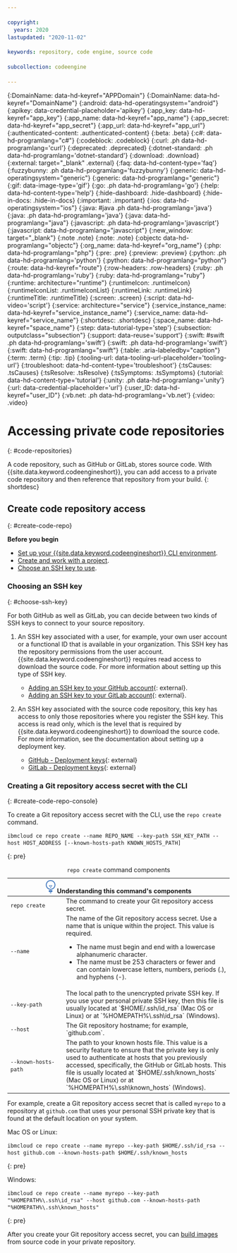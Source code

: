 ```yaml
---

copyright:
  years: 2020
lastupdated: "2020-11-02"

keywords: repository, code engine, source code

subcollection: codeengine

---
```


{:DomainName: data-hd-keyref="APPDomain"}
{:DomainName: data-hd-keyref="DomainName"}
{:android: data-hd-operatingsystem="android"}
{:apikey: data-credential-placeholder='apikey'}
{:app_key: data-hd-keyref="app_key"}
{:app_name: data-hd-keyref="app_name"}
{:app_secret: data-hd-keyref="app_secret"}
{:app_url: data-hd-keyref="app_url"}
{:authenticated-content: .authenticated-content}
{:beta: .beta}
{:c#: data-hd-programlang="c#"}
{:codeblock: .codeblock}
{:curl: .ph data-hd-programlang='curl'}
{:deprecated: .deprecated}
{:dotnet-standard: .ph data-hd-programlang='dotnet-standard'}
{:download: .download}
{:external: target="_blank" .external}
{:faq: data-hd-content-type='faq'}
{:fuzzybunny: .ph data-hd-programlang='fuzzybunny'}
{:generic: data-hd-operatingsystem="generic"}
{:generic: data-hd-programlang="generic"}
{:gif: data-image-type='gif'}
{:go: .ph data-hd-programlang='go'}
{:help: data-hd-content-type='help'}
{:hide-dashboard: .hide-dashboard}
{:hide-in-docs: .hide-in-docs}
{:important: .important}
{:ios: data-hd-operatingsystem="ios"}
{:java: #java .ph data-hd-programlang='java'}
{:java: .ph data-hd-programlang='java'}
{:java: data-hd-programlang="java"}
{:javascript: .ph data-hd-programlang='javascript'}
{:javascript: data-hd-programlang="javascript"}
{:new_window: target="_blank"}
{:note .note}
{:note: .note}
{:objectc data-hd-programlang="objectc"}
{:org_name: data-hd-keyref="org_name"}
{:php: data-hd-programlang="php"}
{:pre: .pre}
{:preview: .preview}
{:python: .ph data-hd-programlang='python'}
{:python: data-hd-programlang="python"}
{:route: data-hd-keyref="route"}
{:row-headers: .row-headers}
{:ruby: .ph data-hd-programlang='ruby'}
{:ruby: data-hd-programlang="ruby"}
{:runtime: architecture="runtime"}
{:runtimeIcon: .runtimeIcon}
{:runtimeIconList: .runtimeIconList}
{:runtimeLink: .runtimeLink}
{:runtimeTitle: .runtimeTitle}
{:screen: .screen}
{:script: data-hd-video='script'}
{:service: architecture="service"}
{:service_instance_name: data-hd-keyref="service_instance_name"}
{:service_name: data-hd-keyref="service_name"}
{:shortdesc: .shortdesc}
{:space_name: data-hd-keyref="space_name"}
{:step: data-tutorial-type='step'}
{:subsection: outputclass="subsection"}
{:support: data-reuse='support'}
{:swift: #swift .ph data-hd-programlang='swift'}
{:swift: .ph data-hd-programlang='swift'}
{:swift: data-hd-programlang="swift"}
{:table: .aria-labeledby="caption"}
{:term: .term}
{:tip: .tip}
{:tooling-url: data-tooling-url-placeholder='tooling-url'}
{:troubleshoot: data-hd-content-type='troubleshoot'}
{:tsCauses: .tsCauses}
{:tsResolve: .tsResolve}
{:tsSymptoms: .tsSymptoms}
{:tutorial: data-hd-content-type='tutorial'}
{:unity: .ph data-hd-programlang='unity'}
{:url: data-credential-placeholder='url'}
{:user_ID: data-hd-keyref="user_ID"}
{:vb.net: .ph data-hd-programlang='vb.net'}
{:video: .video}


# Accessing private code repositories
{: #code-repositories}

A code repository, such as GitHub or GitLab, stores source code. With {{site.data.keyword.codeengineshort}}, you can add access to a private code repository and then reference that repository from your build.
{: shortdesc}

## Create code repository access
{: #create-code-repo}

**Before you begin**

- [Set up your {{site.data.keyword.codeengineshort}} CLI environment](/docs/codeengine?topic=codeengine-install-cli).
- [Create and work with a project](/docs/codeengine?topic=codeengine-manage-project).
- [Choose an SSH key to use](#choose-ssh-key).

### Choosing an SSH key
{: #choose-ssh-key}

For both GitHub as well as GitLab, you can decide between two kinds of SSH keys to connect to your source repository.

1. An SSH key associated with a user, for example, your own user account or a functional ID that is available in your organization. This SSH key has the repository permissions from the user account. {{site.data.keyword.codeengineshort}} requires read access to download the source code. For more information about setting up this type of SSH key.
   - [Adding an SSH key to your GitHub account](https://docs.github.com/en/free-pro-team@latest/github/authenticating-to-github/adding-a-new-ssh-key-to-your-github-account){: external}.
   - [Adding an SSH key to your GitLab account](https://docs.gitlab.com/ee/ssh/#adding-an-ssh-key-to-your-gitlab-account){: external}.
   
2. An SSH key associated with the source code repository, this key has access to only those repositories where you register the SSH key. This access is read only, which is the level that is required by {{site.data.keyword.codeengineshort}} to download the source code. For more information, see the documentation about setting up a deployment key. 
   - [GitHub - Deployment keys](https://developer.github.com/v3/guides/managing-deploy-keys/#deploy-keys){: external}
   - [GitLab - Deployment keys](https://docs.gitlab.com/ee/user/project/deploy_keys/){: external}

### Creating a Git repository access secret with the CLI
{: #create-code-repo-console}

To create a Git repository access secret with the CLI, use the `repo create` command.

```
ibmcloud ce repo create --name REPO_NAME --key-path SSH_KEY_PATH --host HOST_ADDRESS [--known-hosts-path KNOWN_HOSTS_PATH]
```
{: pre}
<table>
  <caption><code>repo create</code> command components</caption>
   <thead>
    <col width="25%">
    <col width="75%">
   <th colspan=2><img src="images/idea.png" alt="Idea icon"/> Understanding this command's components</th>
   </thead>
   <tbody>
   <tr>
   <td><code>repo create</code></td>
   <td>The command to create your Git repository access secret.</td>
   </tr>
   <tr>
   <td><code>--name</code></td>
   <td>The name of the Git repository access secret. Use a name that is unique within the project. This value is required.
     <ul>
     <li>The name must begin and end with a lowercase alphanumeric character.</li>
     <li>The name must be 253 characters or fewer and can contain lowercase letters, numbers, periods (.), and hyphens (-).</li>
     </ul>
   </td>
   </tr>
   <tr>
   <td><code>--key-path</code></td>
   <td>The local path to the unencrypted private SSH key. If you use your personal private SSH key, then this file is usually located at `$HOME/.ssh/id_rsa` (Mac OS or Linux) or at `%HOMEPATH%\.ssh\id_rsa` (Windows).</td>
   </tr>
      <tr>
   <td><code>--host</code></td>
   <td>The Git repository hostname; for example, `github.com`.</td>
   </tr>
   <tr>
   <td><code>--known-hosts-path</code></td>
   <td>The path to your known hosts file. This value is a security feature to ensure that the private key is only used to authenticate at hosts that you previously accessed, specifically, the GitHub or GitLab hosts. This file is usually located at `$HOME/.ssh/known_hosts` (Mac OS or Linux) or at `%HOMEPATH%\.ssh\known_hosts` (Windows). </td>
   </tr>
   </tbody></table>
   
   For example, create a Git repository access secret that is called `myrepo` to a repository at `github.com` that uses your personal SSH private key that is found at the default location on your system.

   Mac OS or Linux:
   
   ```
   ibmcloud ce repo create --name myrepo --key-path $HOME/.ssh/id_rsa --host github.com --known-hosts-path $HOME/.ssh/known_hosts
   ```
   {: pre}

   Windows: 
   
   ```
   ibmcloud ce repo create --name myrepo --key-path "%HOMEPATH%\.ssh\id_rsa" --host github.com --known-hosts-path "%HOMEPATH%\.ssh\known_hosts"
   ```
   {: pre}

After you create your Git repository access secret, you can [build images](/docs/codeengine?topic=codeengine-plan-build) from source code in your private repository.
